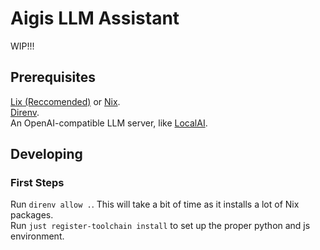 # Aigis LLM Assistant

WIP!!!

## Prerequisites

[Lix (Reccomended)](https://lix.systems/) or [Nix](https://nixos.org/).  
[Direnv](https://direnv.net/).  
An OpenAI-compatible LLM server, like [LocalAI](https://localai.io/).

## Developing

### First Steps

Run `direnv allow .`. This will take a bit of time as it installs a lot of Nix packages.  
Run `just register-toolchain install` to set up the proper python and js environment.
